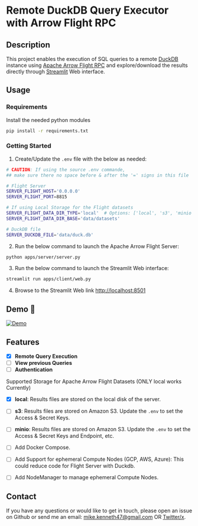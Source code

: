 # Remote DuckDB Query Executor with Arrow Flight RPC

## Description
This project enables the execution of SQL queries to a remote [DuckDB](https://duckdb.org) instance using [Apache Arrow Flight RPC](https://arrow.apache.org/docs/format/Flight.html) and explore/download the results directly through [Streamlit](https://streamlit.io/) Web interface.

## Usage
### Requirements

Install the needed python modules
```bash
pip install -r requirements.txt
```

### Getting Started
1. Create/Update the `.env` file with the below as needed:
```bash
# CAUTION: If using the source .env commande, 
## make sure there no space before & after the '=' signs in this file

# Flight Server
SERVER_FLIGHT_HOST='0.0.0.0'
SERVER_FLIGHT_PORT=8815

# If using Local Storage for the Flight datasets
SERVER_FLIGHT_DATA_DIR_TYPE='local'  # Options: ['local', 's3', 'minio']
SERVER_FLIGHT_DATA_DIR_BASE='data/datasets'

# DuckDB file
SERVER_DUCKDB_FILE='data/duck.db'
```

2. Run the below command to launch the Apache Arrow Flight Server:
```bash
python apps/server/server.py
```

3. Run the below command to launch the Streamlit Web interface:
```bash
streamlit run apps/client/web.py
```

4. Browse to the Streamlit Web link [http://localhost:8501](http://localhost:8501)


## Demo 🚀

[![Demo](docs/recording-duckdb_arrow-flight-rpc.gif)](docs/recording-duckdb_arrow-flight-rpc.mp4)


## Features

- [x] **Remote Query Execution**
- [ ] **View previous Queries**
- [ ] **Authentication**

Supported Storage for Apache Arrow Flight Datasets (ONLY local works Currently)
- [x] **local**: Results files are stored on the local disk of the server.
- [ ] **s3**: Results files are stored on Amazon S3. Update the `.env` to set the Access & Secret Keys.
- [ ] **minio**: Results files are stored on Amazon S3. Update the `.env` to set the Access & Secret Keys and Endpoint, etc.

- [ ] Add Docker Compose.
- [ ] Add Support for ephemeral Compute Nodes (GCP, AWS, Azure): This could reduce code for Flight Server with Duckdb.
- [ ] Add NodeManager to manage ephemeral Compute Nodes.


## Contact

If you have any questions or would like to get in touch, please open an issue on Github or send me an email: <mike.kenneth47@gmail.com>  OR [Twitter/x](https://twitter.com/mikekenneth77).
